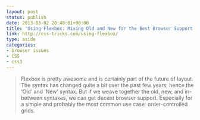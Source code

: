 ```yaml
---
layout: post
status: publish
date: 2013-03-02 20:48:01+00:00
title: 'Using Flexbox: Mixing Old and New for the Best Browser Support | CSS-Tricks'
link: http://css-tricks.com/using-flexbox/
type: aside
categories:
- browser issues
- CSS
- css3
---
```


> 
  
> 
> Flexbox is pretty awesome and is certainly part of the future of layout. The syntax has changed quite a bit over the past few years, hence the ‘Old’ and ‘New’ syntax. But if we weave together the old, new, and in-between syntaxes, we can get decent browser support. Especially for a simple and probably the most common use case: order-controlled grids.
> 
> 

